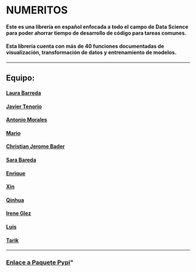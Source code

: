 # NUMERITOS

#### Este es una librería en español enfocada a todo el campo de Data Science para poder ahorrar tiempo de desarrollo de código para tareas comunes.

#### Esta librería cuenta con más de 40 funciones documentadas de visualización, transformación de datos y entrenamiento de modelos.

-----

## Equipo:

#### [Laura Barreda](https://github.com/lauragreemko)
#### [Javier Tenorio](https://github.com/75Engel)
#### [Antonio Morales](https://github.com/Toni2Morales)
#### [Mario](https://github.com/Masara00)
#### [Christian Jerome Bader](https://github.com/jeromebader)
#### [Sara Bareda](saradevera)
#### [Enrique](https://github.com/EnriRuRu)
#### [Xin](xyaimao)
#### [Qinhua](https://github.com/qinghua03)
#### [Irene Glez](https://github.com/irene-glez)
#### [Luis](https://github.com/lumivalsa)
#### [Tarik](https://github.com/tarikelhannach)

----
### [Enlace a Paquete Pypi]()"